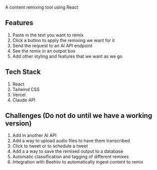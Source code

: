 A content remixing tool using React

## Features

1. Paste in the text you want to remix
2. Click a button to apply the remixing we want for it
3. Send the request to an AI API endpoint
4. See the remix in an outpot box
5. Add other styling and features that we want as we go

## Tech Stack

1. React
2. Tailwind CSS
3. Vercel
4. Claude API

## Challenges (Do not do until we have a working version)

1. Add in another AI API
2. Add a way to upload audio files to have them transcribed
3. Click to tweet or to schedule a tweet
4. Add a a way to save the remixed output to a database
5. Automatic classification and tagging of different remixes
6. Integration with Beehiiv to automatically ingest content to remix
